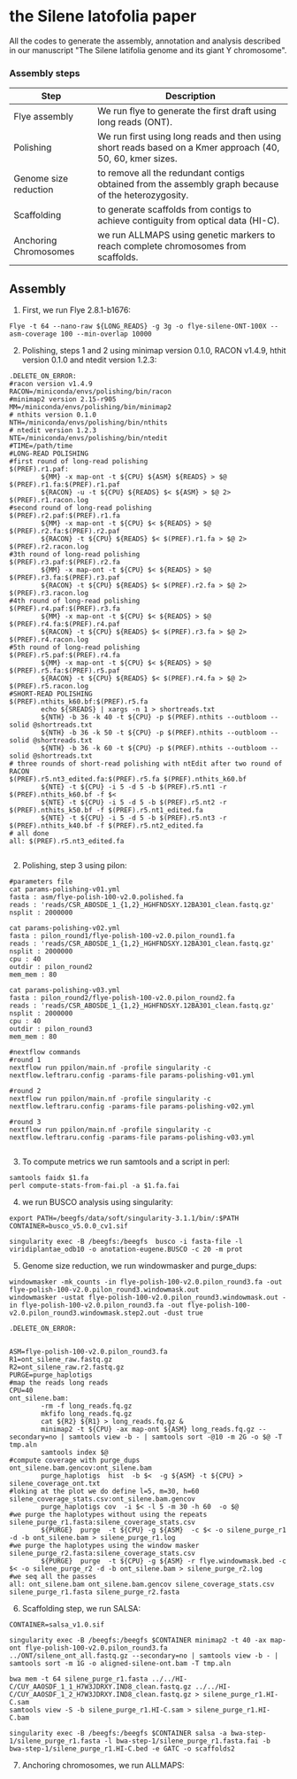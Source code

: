 

# the Silene latofolia paper

All the codes to generate the assembly, annotation and analysis described in our manuscript "The Silene latifolia genome and its giant Y chromosome".



### Assembly steps

| Step  |  Description  |   
|-------|---------------|
| Flye assembly   | We run flye to generate the first draft using long reads (ONT). |
|  Polishing | We run first using long reads and then using short reads based on a Kmer approach (40, 50, 60, kmer sizes. |
| Genome size reduction | to remove all the redundant contigs obtained from the assembly graph because of the heterozygosity. |
| Scaffolding | to generate scaffolds from contigs to achieve contiguity from optical data (HI-C). |
| Anchoring Chromosomes | we run ALLMAPS using genetic markers to reach complete chromosomes from scaffolds. |

## Assembly

1. First, we run Flye 2.8.1-b1676:

```
Flye -t 64 --nano-raw ${LONG_READS} -g 3g -o flye-silene-ONT-100X --asm-coverage 100 --min-overlap 10000

```

2. Polishing, steps 1 and 2 using minimap version 0.1.0, RACON v1.4.9, hthit version 0.1.0 and ntedit version 1.2.3:

```
.DELETE_ON_ERROR:
#racon version v1.4.9
RACON=/miniconda/envs/polishing/bin/racon
#minimap2 version 2.15-r905
MM=/miniconda/envs/polishing/bin/minimap2
# nthits version 0.1.0
NTH=/miniconda/envs/polishing/bin/nthits
# ntedit version 1.2.3
NTE=/miniconda/envs/polishing/bin/ntedit
#TIME=/path/time
#LONG-READ POLISHING
#first round of long-read polishing
$(PREF).r1.paf:
        ${MM} -x map-ont -t ${CPU} ${ASM} ${READS} > $@
$(PREF).r1.fa:$(PREF).r1.paf
        ${RACON} -u -t ${CPU} ${READS} $< ${ASM} > $@ 2> $(PREF).r1.racon.log
#second round of long-read polishing
$(PREF).r2.paf:$(PREF).r1.fa
        ${MM} -x map-ont -t ${CPU} $< ${READS} > $@
$(PREF).r2.fa:$(PREF).r2.paf
        ${RACON} -t ${CPU} ${READS} $< $(PREF).r1.fa > $@ 2> $(PREF).r2.racon.log
#3th round of long-read polishing
$(PREF).r3.paf:$(PREF).r2.fa
        ${MM} -x map-ont -t ${CPU} $< ${READS} > $@
$(PREF).r3.fa:$(PREF).r3.paf
        ${RACON} -t ${CPU} ${READS} $< $(PREF).r2.fa > $@ 2> $(PREF).r3.racon.log
#4th round of long-read polishing
$(PREF).r4.paf:$(PREF).r3.fa
        ${MM} -x map-ont -t ${CPU} $< ${READS} > $@
$(PREF).r4.fa:$(PREF).r4.paf
        ${RACON} -t ${CPU} ${READS} $< $(PREF).r3.fa > $@ 2> $(PREF).r4.racon.log
#5th round of long-read polishing
$(PREF).r5.paf:$(PREF).r4.fa
        ${MM} -x map-ont -t ${CPU} $< ${READS} > $@
$(PREF).r5.fa:$(PREF).r5.paf
        ${RACON} -t ${CPU} ${READS} $< $(PREF).r4.fa > $@ 2> $(PREF).r5.racon.log
#SHORT-READ POLISHING
$(PREF).nthits_k60.bf:$(PREF).r5.fa
        echo ${SREADS} | xargs -n 1 > shortreads.txt
        ${NTH} -b 36 -k 40 -t ${CPU} -p $(PREF).nthits --outbloom --solid @shortreads.txt
        ${NTH} -b 36 -k 50 -t ${CPU} -p $(PREF).nthits --outbloom --solid @shortreads.txt
        ${NTH} -b 36 -k 60 -t ${CPU} -p $(PREF).nthits --outbloom --solid @shortreads.txt
# three rounds of short-read polishing with ntEdit after two round of RACON
$(PREF).r5.nt3_edited.fa:$(PREF).r5.fa $(PREF).nthits_k60.bf
        ${NTE} -t ${CPU} -i 5 -d 5 -b $(PREF).r5.nt1 -r $(PREF).nthits_k60.bf -f $<
        ${NTE} -t ${CPU} -i 5 -d 5 -b $(PREF).r5.nt2 -r $(PREF).nthits_k50.bf -f $(PREF).r5.nt1_edited.fa
        ${NTE} -t ${CPU} -i 5 -d 5 -b $(PREF).r5.nt3 -r $(PREF).nthits_k40.bf -f $(PREF).r5.nt2_edited.fa
# all done
all: $(PREF).r5.nt3_edited.fa


``` 

2. Polishing, step 3 using pilon:

```
#parameters file
cat params-polishing-v01.yml 
fasta : asm/flye-polish-100-v2.0.polished.fa
reads : 'reads/CSR_ABOSDE_1_{1,2}_HGHFNDSXY.12BA301_clean.fastq.gz'
nsplit : 2000000

cat params-polishing-v02.yml 
fasta : pilon_round1/flye-polish-100-v2.0.pilon_round1.fa
reads : 'reads/CSR_ABOSDE_1_{1,2}_HGHFNDSXY.12BA301_clean.fastq.gz'
nsplit : 2000000
cpu : 40
outdir : pilon_round2
mem_mem : 80

cat params-polishing-v03.yml 
fasta : pilon_round2/flye-polish-100-v2.0.pilon_round2.fa
reads : 'reads/CSR_ABOSDE_1_{1,2}_HGHFNDSXY.12BA301_clean.fastq.gz'
nsplit : 2000000
cpu : 40
outdir : pilon_round3
mem_mem : 80

#nextflow commands
#round 1
nextflow run ppilon/main.nf -profile singularity -c nextflow.leftraru.config -params-file params-polishing-v01.yml 

#round 2
nextflow run ppilon/main.nf -profile singularity -c nextflow.leftraru.config -params-file params-polishing-v02.yml 

#round 3
nextflow run ppilon/main.nf -profile singularity -c nextflow.leftraru.config -params-file params-polishing-v03.yml 


```

3. To compute metrics we run samtools and a script in perl:

```
samtools faidx $1.fa
perl compute-stats-from-fai.pl -a $1.fa.fai

```

4. we run BUSCO analysis using singularity:

```
export PATH=/beegfs/data/soft/singularity-3.1.1/bin/:$PATH
CONTAINER=busco_v5.0.0_cv1.sif

singularity exec -B /beegfs:/beegfs  busco -i fasta-file -l viridiplantae_odb10 -o anotation-eugene.BUSCO -c 20 -m prot

```

5. Genome size reduction, we run windowmasker and purge_dups:

```
windowmasker -mk_counts -in flye-polish-100-v2.0.pilon_round3.fa -out flye-polish-100-v2.0.pilon_round3.windowmask.out
windowmasker -ustat flye-polish-100-v2.0.pilon_round3.windowmask.out -in flye-polish-100-v2.0.pilon_round3.fa -out flye-polish-100-v2.0.pilon_round3.windowmask.step2.out -dust true

```

```
.DELETE_ON_ERROR:


ASM=flye-polish-100-v2.0.pilon_round3.fa
R1=ont_silene_raw.fastq.gz
R2=ont_silene_raw.r2.fastq.gz
PURGE=purge_haplotigs
#map the reads long reads
CPU=40
ont_silene.bam:
        -rm -f long_reads.fq.gz
        mkfifo long_reads.fq.gz
        cat ${R2} ${R1} > long_reads.fq.gz &
        minimap2 -t ${CPU} -ax map-ont ${ASM} long_reads.fq.gz --secondary=no | samtools view -b - | samtools sort -@10 -m 2G -o $@ -T tmp.aln
        samtools index $@
#compute coverage with purge_dups
ont_silene.bam.gencov:ont_silene.bam
        purge_haplotigs  hist  -b $<  -g ${ASM} -t ${CPU} > silene_coverage_ont.txt
#loking at the plot we do define l=5, m=30, h=60
silene_coverage_stats.csv:ont_silene.bam.gencov
        purge_haplotigs cov  -i $< -l 5 -m 30 -h 60  -o $@
#we purge the haplotypes without using the repeats
silene_purge_r1.fasta:silene_coverage_stats.csv
        ${PURGE}  purge  -t ${CPU} -g ${ASM}  -c $< -o silene_purge_r1 -d -b ont_silene.bam > silene_purge_r1.log
#we purge the haplotypes using the window masker
silene_purge_r2.fasta:silene_coverage_stats.csv
        ${PURGE}  purge  -t ${CPU} -g ${ASM} -r flye.windowmask.bed -c $< -o silene_purge_r2 -d -b ont_silene.bam > silene_purge_r2.log
#we seq all the passes
all: ont_silene.bam ont_silene.bam.gencov silene_coverage_stats.csv silene_purge_r1.fasta silene_purge_r2.fasta

```

6. Scaffolding step, we run SALSA:

```
CONTAINER=salsa_v1.0.sif

singularity exec -B /beegfs:/beegfs $CONTAINER minimap2 -t 40 -ax map-ont flye-polish-100-v2.0.pilon_round3.fa ../ONT/silene_ont_all.fastq.gz --secondary=no | samtools view -b - | samtools sort -m 1G -o aligned-silene-ont.bam -T tmp.aln

bwa mem -t 64 silene_purge_r1.fasta ../../HI-C/CUY_AAOSDF_1_1_H7W3JDRXY.IND8_clean.fastq.gz ../../HI-C/CUY_AAOSDF_1_2_H7W3JDRXY.IND8_clean.fastq.gz > silene_purge_r1.HI-C.sam
samtools view -S -b silene_purge_r1.HI-C.sam > silene_purge_r1.HI-C.bam

singularity exec -B /beegfs:/beegfs $CONTAINER salsa -a bwa-step-1/silene_purge_r1.fasta -l bwa-step-1/silene_purge_r1.fasta.fai -b bwa-step-1/silene_purge_r1.HI-C.bed -e GATC -o scaffolds2

```

7. Anchoring chromosomes, we run ALLMAPS:

```

```





 